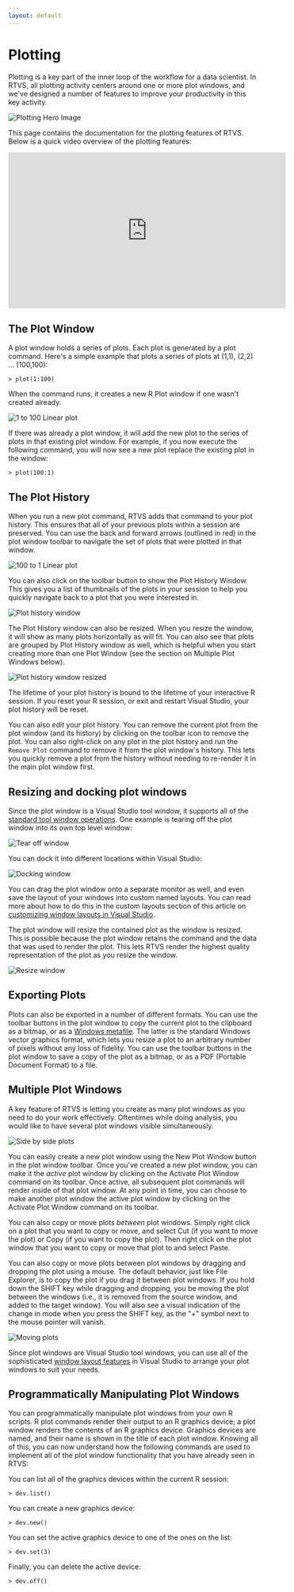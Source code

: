 ```yaml
---
layout: default
---
```


# Plotting

Plotting is a key part of the inner loop of the workflow for a data scientist.
In RTVS, all plotting activity centers around one or more plot windows, and
we've designed a number of features to improve your productivity in this key
activity.

![Plotting Hero Image](./media/plotting-hero-image.png)

This page contains the documentation for the plotting features of RTVS. Below is
a quick video overview of the plotting features:

<iframe width="560" height="315" src="https://www.youtube.com/embed/ZTbKmz5RSgY" frameborder="0" allowfullscreen></iframe>

## The Plot Window

A plot window holds a series of plots. Each plot is generated by a plot command.
Here's a simple example that plots a series of plots at (1,1), (2,2) ...
(100,100):

`> plot(1:100)`

When the command runs, it creates a new R Plot window if one wasn't created
already.

![1 to 100 Linear plot](./media/plotting-1to100.png)

If there was already a plot window, it will add the new plot to the series of
plots in that existing plot window. For example, if you now execute the
following command, you will now see a new plot replace the existing plot in the
window:
 
`> plot(100:1)`

## The Plot History

When you run a new plot command, RTVS adds that command to your plot history.
This ensures that all of your previous plots within a session are preserved. You
can use the back and forward arrows (outlined in red) in the plot window toolbar
to navigate the set of plots that were plotted in that window.

![100 to 1 Linear plot](./media/plotting-100to1.png)

You can also click on the toolbar button to show the Plot History Window. This
gives you a list of thumbnails of the plots in your session to help you quickly
navigate back to a plot that you were interested in.

![Plot history window](./media/plotting-plot-history-window.png)

The Plot History window can also be resized. When you resize the window, it will
show as many plots horizontally as will fit. You can also see that plots are
grouped by Plot History window as well, which is helpful when you start creating
more than one Plot Window (see the section on Multiple Plot Windows below).

![Plot history window resized](./media/plotting-plot-history-window-resized.png)

The lifetime of your plot history is bound to the lifetime of your interactive R
session. If you reset your R session, or exit and restart Visual Studio, your
plot history will be reset.

You can also _edit_ your plot history. You can remove the current plot from the
plot window (and its history) by clicking on the toolbar icon to remove the
plot. You can also right-click on any plot in the plot history and run the
`Remove Plot` command to remove it from the plot window's history. This lets you
quickly remove a plot from the history without needing to re-render it in the
main plot window first. 

## Resizing and docking plot windows

Since the plot window is a Visual Studio tool window, it supports all of the
[standard tool window
operations](https://msdn.microsoft.com/en-us/library/4k7zyeba.aspx). One example
is tearing off the plot window into its own top level window:

![Tear off window](./media/RTVS-plotting-tear-off-window.png)
 
You can dock it into different locations within Visual Studio:

![Docking window](./media/RTVS-plotting-dock-window.png)
 
You can drag the plot window onto a separate monitor as well, and even save the
layout of your windows into custom named layouts. You can read more about how to
do this in the custom layouts section of this article on [customizing window
layouts in Visual
Studio](https://msdn.microsoft.com/en-us/library/4k7zyeba.aspx).

The plot window will resize the contained plot as the window is resized. This is
possible because the plot window retains the command and the data that was
used to render the plot. This lets RTVS render the highest quality
representation of the plot as you resize the window. 

![Resize window](./media/RTVS-plotting-resize-window.png)

## Exporting Plots

Plots can also be exported in a number of different formats. You can use the
toolbar buttons in the plot window to copy the current plot to the clipboard as
a bitmap, or as a [Windows
metafile](https://en.wikipedia.org/wiki/Windows_Metafile). The latter is the
standard Windows vector graphics format, which lets you resize a plot to an
arbitrary number of pixels without any loss of fidelity. You can use the toolbar
buttons in the plot window to save a copy of the plot as a bitmap, or as a PDF
(Portable Document Format) to a file.

## Multiple Plot Windows

A key feature of RTVS is letting you create as many plot windows as you need to
do your work effectively. Oftentimes while doing analysis, you would like to
have several plot windows visible simultaneously. 

![Side by side plots](./media/plotting-side-by-side.png)

You can easily create a new plot window using the New Plot Window button in the
plot window toolbar. Once you've created a new plot window, you can make it the
_active_ plot window by clicking on the Activate Plot Window command on its
toolbar. Once active, all subsequent plot commands will render inside of that
plot window. At any point in time, you can choose to make another plot window
the active plot window by clicking on the Activate Plot Window command on its
toolbar.

You can also copy or move plots _between_ plot windows. Simply right click on a
plot that you want to copy or move, and select Cut (if you want to move the
plot) or Copy (if you want to copy the plot). Then right click on the plot
window that you want to copy or move that plot to and select Paste. 

You can also copy or move plots between plot windows by dragging and dropping
the plot using a mouse. The default behavior, just like File Explorer, is to
copy the plot if you drag it between plot windows. If you hold down the SHIFT
key while dragging and dropping, you be moving the plot between the windows
(i.e., it is removed from the source window, and added to the target window).
You will also see a visual indication of the change in mode when you press the
SHIFT key, as the "+" symbol next to the mouse pointer will vanish.

![Moving plots](./media/plotting-move-plots.png)

Since plot windows are Visual Studio tool windows, you can use all of the
sophisticated [window layout
features](https://msdn.microsoft.com/en-us/library/4k7zyeba.aspx) in Visual
Studio to arrange your plot windows to suit your needs.

## Programmatically Manipulating Plot Windows

You can programmatically manipulate plot windows from your own R scripts. R plot
commands render their output to an R graphics device; a plot window renders the
contents of an R graphics device. Graphics devices are named, and their name is
shown in the title of each plot window. Knowing all of this, you can now
understand how the following commands are used to implement all of the plot
window functionality that you have already seen in RTVS:

You can list all of the graphics devices within the current R session:

`> dev.list()`

You can create a new graphics device:

`> dev.new()`

You can set the active graphics device to one of the ones on the list:

`> dev.set(3)`

Finally, you can delete the active device:

`> dev.off()`
